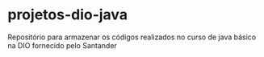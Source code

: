 # projetos-dio-java
Repositório para armazenar os códigos realizados no curso de java básico na DIO fornecido pelo Santander
